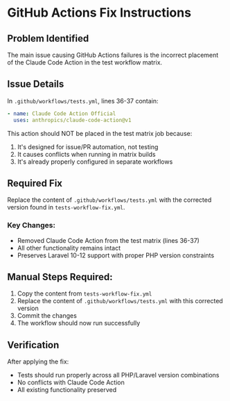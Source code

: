 # GitHub Actions Fix Instructions

## Problem Identified

The main issue causing GitHub Actions failures is the incorrect placement of the Claude Code Action in the test workflow matrix.

## Issue Details

In `.github/workflows/tests.yml`, lines 36-37 contain:
```yaml
- name: Claude Code Action Official
  uses: anthropics/claude-code-action@v1
```

This action should NOT be placed in the test matrix job because:
1. It's designed for issue/PR automation, not testing
2. It causes conflicts when running in matrix builds
3. It's already properly configured in separate workflows

## Required Fix

Replace the content of `.github/workflows/tests.yml` with the corrected version found in `tests-workflow-fix.yml`.

### Key Changes:
- Removed Claude Code Action from the test matrix (lines 36-37)
- All other functionality remains intact
- Preserves Laravel 10-12 support with proper PHP version constraints

## Manual Steps Required:

1. Copy the content from `tests-workflow-fix.yml`
2. Replace the content of `.github/workflows/tests.yml` with this corrected version
3. Commit the changes
4. The workflow should now run successfully

## Verification

After applying the fix:
- Tests should run properly across all PHP/Laravel version combinations
- No conflicts with Claude Code Action
- All existing functionality preserved